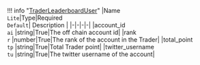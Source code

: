!!! info "[TraderLeaderboardUser](/../../schemas/trader_leaderboard_user)"
    |Name<br>`Lite`|Type|Required<br>`Default`| Description |
    |-|-|-|-|
    |account_id<br>`ai` |string|True|The off chain account id|
    |rank<br>`r` |number|True|The rank of the account in the Trader|
    |total_point<br>`tp` |string|True|Total Trader point|
    |twitter_username<br>`tu` |string|True|The twitter username of the account|
